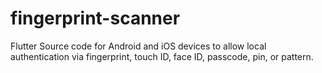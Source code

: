 # fingerprint-scanner
Flutter Source code for Android and iOS devices to allow local authentication via fingerprint, touch ID, face ID, passcode, pin, or pattern.
